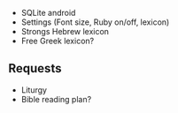 * SQLite android
* Settings (Font size, Ruby on/off, lexicon)
* Strongs Hebrew lexicon
* Free Greek lexicon?

Requests
--------

* Liturgy
* Bible reading plan?
